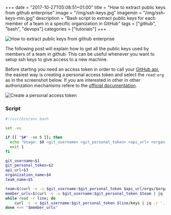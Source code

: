 +++
date = "2017-10-27T05:08:51+01:00"
title = "How to extract public keys from github enterprise"
image = "/img/ssh-keys.jpg"
imagemin = "/img/ssh-keys-min.jpg"
description = "Bash script to extract public keys for each member of a team in a specific organization in GitHub"
tags = ["github", "bash", "devops"]
categories = ["tutorials"]
+++

![How to extract public keys from github enterprise](/img/ssh-keys.jpg)

The following post will explain how to get all the public keys used by members of a team in github.
This can be useful whenever you want to setup ssh keys to give access to a new machine.

Before starting you need an access token in order to call your [GitHub api](https://developer.github.com/v3/), the easiest way is creating a personal access token and select the `read:org` as in the screenshot below. If you are interested in other in other authorization mechanisms refere to the [official documentation](https://developer.github.com/v3/oauth_authorizations/).

![Create a personal access token](/img/github_permissions.png)


### Script
```bash
#!/usr/bin/env bash

set -eu

if [[ "$#" -ne 5 ]]; then
  echo "Usage: $0 <git_username> <git_personal_token> <api_url> <organization_name> <team_name>" >&2
  exit 1
fi

git_username=$1
git_personal_token=$2
api_url=$3
organization_name=$4
team_name=$5

team=$(curl -s -u $git_username:$git_personal_token $api_url/orgs/$organization_name/teams | jq -r ".[] | select(.slug == \"$team_name\") | .members_url | split(\"{\")[0]")
member_urls=$(curl -s -u $git_username:$git_personal_token $team | jq -r '.[] | .url')
while read -r line; do
    curl -s -u $git_username:$git_personal_token $line/keys | jq -r '.[] | .key'
done <<< "$member_urls"
```
